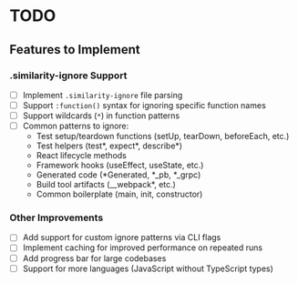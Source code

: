 # TODO

## Features to Implement

### .similarity-ignore Support
- [ ] Implement `.similarity-ignore` file parsing
- [ ] Support `:function()` syntax for ignoring specific function names
- [ ] Support wildcards (`*`) in function patterns
- [ ] Common patterns to ignore:
  - Test setup/teardown functions (setUp, tearDown, beforeEach, etc.)
  - Test helpers (test*, expect*, describe*)
  - React lifecycle methods
  - Framework hooks (useEffect, useState, etc.)
  - Generated code (*Generated, *_pb, *_grpc)
  - Build tool artifacts (__webpack*, etc.)
  - Common boilerplate (main, init, constructor)

### Other Improvements
- [ ] Add support for custom ignore patterns via CLI flags
- [ ] Implement caching for improved performance on repeated runs
- [ ] Add progress bar for large codebases
- [ ] Support for more languages (JavaScript without TypeScript types)